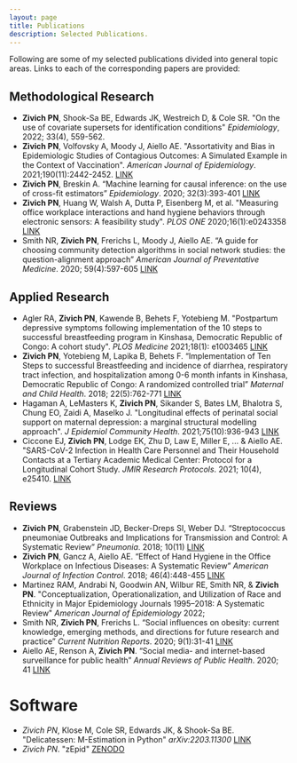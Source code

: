 ```yaml
---
layout: page
title: Publications
description: Selected Publications.
---
```


Following are some of my selected publications divided into general topic areas. Links to each of the corresponding 
papers are provided:

## Methodological Research

- **Zivich PN**, Shook-Sa BE, Edwards JK, Westreich D, & Cole SR. "On the use of covariate supersets for identification conditions" *Epidemiology*, 2022; 33(4), 559-562.
- **Zivich PN**, Volfovsky A, Moody J, Aiello AE. "Assortativity and Bias in Epidemiologic Studies of Contagious Outcomes: A Simulated Example in the Context of Vaccination". *American Journal of Epidemiology*. 2021;190(11):2442-2452. [LINK](https://pubmed.ncbi.nlm.nih.gov/34089053/)
- **Zivich PN**, Breskin A. “Machine learning for causal inference: on the use of cross-fit estimators” *Epidemiology*. 2020; 32(3):393-401 [LINK](https://arxiv.org/pdf/2004.10337.pdf)
- **Zivich PN**, Huang W, Walsh A, Dutta P, Eisenberg M, et al. "Measuring office workplace interactions and hand hygiene behaviors through electronic sensors: A feasibility study". *PLOS ONE* 2020;16(1):e0243358 [LINK](https://journals.plos.org/plosone/article?id=10.1371/journal.pone.0243358)
- Smith NR, **Zivich PN**, Frerichs L, Moody J, Aiello AE. “A guide for choosing community detection algorithms in social network studies: the question-alignment approach” *American Journal of Preventative Medicine*. 2020; 59(4):597-605 [LINK](https://www.ncbi.nlm.nih.gov/labs/pmc/articles/PMC7508227/)


## Applied Research

- Agler RA, **Zivich PN**, Kawende B, Behets F, Yotebieng M. "Postpartum depressive symptoms following implementation of the 10 steps to successful breastfeeding program in Kinshasa, Democratic Republic of Congo: A cohort study". *PLOS Medicine* 2021;18(1): e1003465 [LINK](https://journals.plos.org/plosmedicine/article?id=10.1371/journal.pmed.1003465)
- **Zivich PN**, Yotebieng M, Lapika B, Behets F. “Implementation of Ten Steps to successful Breastfeeding and incidence of diarrhea, respiratory tract infection, and hospitalization among 0-6 month infants in Kinshasa, Democratic Republic of Congo: A randomized controlled trial” *Maternal and Child Health*. 2018; 22(5):762-771 [LINK](https://link.springer.com/article/10.1007%2Fs10995-018-2446-9)
- Hagaman A, LeMasters K, **Zivich PN**, Sikander S, Bates LM, Bhalotra S, Chung EO, Zaidi A, Maselko J. "Longitudinal effects of perinatal social support on maternal depression: a marginal structural modelling approach". *J Epidemiol Community Health*. 2021;75(10):936-943 [LINK](https://www.ncbi.nlm.nih.gov/labs/pmc/articles/PMC8434957/)
- Ciccone EJ, **Zivich PN**, Lodge EK, Zhu D, Law E, Miller E, ... & Aiello AE. "SARS-CoV-2 Infection in Health Care Personnel and Their Household Contacts at a Tertiary Academic Medical Center: Protocol for a Longitudinal Cohort Study. *JMIR Research Protocols*. 2021; 10(4), e25410. [LINK](https://www.researchprotocols.org/2021/4/e25410)


## Reviews

- **Zivich PN**, Grabenstein JD, Becker-Dreps SI, Weber DJ. “Streptococcus pneumoniae Outbreaks and Implications for Transmission and Control: A Systematic Review” *Pneumonia*. 2018; 10(11) [LINK](https://link.springer.com/article/10.1186/s41479-018-0055-4)
- **Zivich PN**, Gancz A, Aiello AE. “Effect of Hand Hygiene in the Office Workplace on Infectious Diseases: A Systematic Review” *American Journal of Infection Control*. 2018; 46(4):448-455 [LINK](https://www.sciencedirect.com/science/article/pii/S0196655317311483)
- Martinez RAM, Andrabi N, Goodwin AN, Wilbur RE, Smith NR, & **Zivich PN**. "Conceptualization, Operationalization, and Utilization of Race and Ethnicity in Major Epidemiology Journals 1995–2018: A Systematic Review" *American Journal of Epidemiology* 2022;
- Smith NR, **Zivich PN**, Frerichs L. “Social influences on obesity: current knowledge, emerging methods, and directions for future research and practice” *Current Nutrition Reports*. 2020; 9(1):31-41 [LINK](https://link.springer.com/article/10.1007%2Fs13668-020-00302-8)
- Aiello AE, Renson A, **Zivich PN**. “Social media- and internet-based surveillance for public health” *Annual Reviews of Public Health*. 2020; 41 [LINK](https://www.annualreviews.org/doi/abs/10.1146/annurev-publhealth-040119-094402)

# Software

- *Zivich PN*, Klose M, Cole SR, Edwards JK, & Shook-Sa BE. "Delicatessen: M-Estimation in Python" *arXiv:2203.11300* [LINK](https://arxiv.org/abs/2203.11300)
- *Zivich PN*. "zEpid" [ZENODO](https://zenodo.org/record/7242696)
